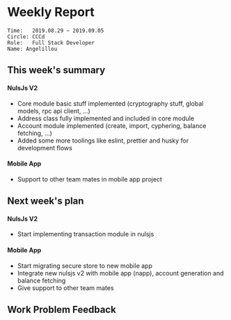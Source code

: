 # Weekly Report 
```
Time: 	2019.08.29 ~ 2019.09.05
Circle: CCCd
Role:	Full Stack Developer
Name: Angelillou
```
## This week's summary

#### NulsJs V2
- Core module basic stuff implemented (cryptography stuff, global models, rpc api client, ...)
- Address class fully implemented and included in core module
- Account module implemented (create, import, cyphering, balance fetching, ...)
- Added some more toolings like eslint, prettier and husky for development flows

#### Mobile App
- Support to other team mates in mobile app project

## Next week's plan

#### NulsJs V2
- Start implementing transaction module in nulsjs

#### Mobile App
- Start migrating secure store to new mobile app
- Integrate new nulsjs v2 with mobile app (napp), account generation and balance fetching
- Give support to other team mates

## Work Problem Feedback
